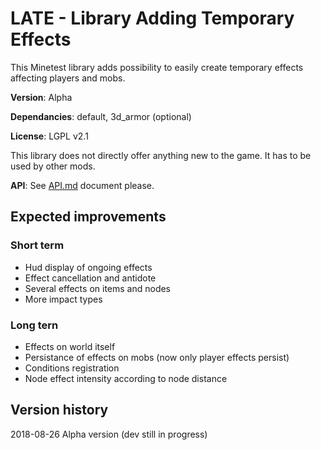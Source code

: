 # LATE - Library Adding Temporary Effects
This Minetest library adds possibility to easily create temporary effects affecting players and mobs.

**Version**: Alpha

**Dependancies**: default, 3d_armor (optional)

**License**: LGPL v2.1

This library does not directly offer anything new to the game. It has to be used by other mods.

**API**: See [API.md](https://github.com/pyrollo/late/blob/master/API.md) document please.

## Expected improvements

### Short term

  * Hud display of ongoing effects
  * Effect cancellation and antidote
  * Several effects on items and nodes
  * More impact types

### Long tern

  * Effects on world itself
  * Persistance of effects on mobs (now only player effects persist)
  * Conditions registration
  * Node effect intensity according to node distance
 
## Version history

2018-08-26 Alpha version (dev still in progress)

